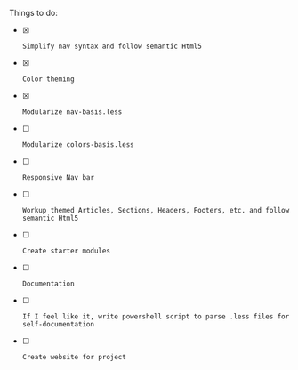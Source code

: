 Things to do:
- [x]     Simplify nav syntax and follow semantic Html5
- [x]     Color theming
- [x]     Modularize nav-basis.less
- [ ]     Modularize colors-basis.less
- [ ]     Responsive Nav bar
- [ ]     Workup themed Articles, Sections, Headers, Footers, etc. and follow semantic Html5
- [ ]     Create starter modules
- [ ]     Documentation
- [ ]     If I feel like it, write powershell script to parse .less files for self-documentation
- [ ]     Create website for project

